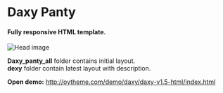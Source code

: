 # Daxy Panty
#### Fully responsive HTML template.
![Head image](https://mir-s3-cdn-cf.behance.net/project_modules/max_1200/c3403023868465.568b8ae807eff.jpg)  

**Daxy_panty_all** folder contains initial layout.  
**dexy** folder contain latest layout with description.  

**Open demo:** http://oytheme.com/demo/daxy/daxy-v1.5-html/index.html
